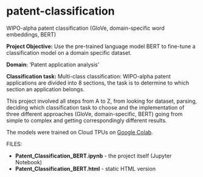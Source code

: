 # patent-classification

WIPO-alpha patent classification (GloVe, domain-specific word embeddings, BERT)

**Project Objective:** Use the pre-trained language model BERT to fine-tune a classification model on a domain specific dataset.

**Domain:** ‘Patent application analysis’

**Classification task:** Multi-class classification: WIPO-alpha patent applications are divided into 8 sections, the task is to determine to which section an application belongs.

This project involved all steps from A to Z, from looking for dataset, parsing, deciding which classification task to choose and the implementation of three different approaches (GloVe, domain-specific, BERT) going from simple to complex and getting correspondingly different results.

The models were trained on Cloud TPUs on [Google Colab](http://colab.research.google.com).

FILES:
* **Patent_Classification_BERT.ipynb** - the project itself (Jupyter Notebook)
* **Patent_Classification_BERT.html** - static HTML version
